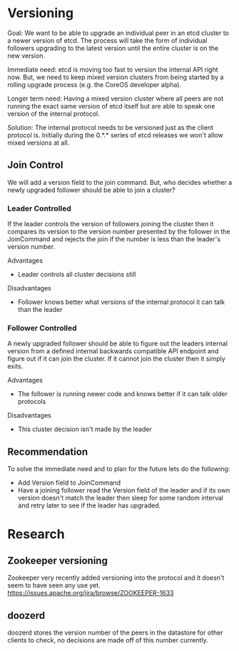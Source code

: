 # Versioning

Goal: We want to be able to upgrade an individual peer in an etcd cluster to a newer version of etcd.
The process will take the form of individual followers upgrading to the latest version until the entire cluster is on the new version.

Immediate need: etcd is moving too fast to version the internal API right now.
But, we need to keep mixed version clusters from being started by a rolling upgrade process (e.g. the CoreOS developer alpha).

Longer term need: Having a mixed version cluster where all peers are not running the exact same version of etcd itself but are able to speak one version of the internal protocol.

Solution: The internal protocol needs to be versioned just as the client protocol is.
Initially during the 0.\*.\* series of etcd releases we won't allow mixed versions at all.

## Join Control

We will add a version field to the join command.
But, who decides whether a newly upgraded follower should be able to join a cluster?

### Leader Controlled

If the leader controls the version of followers joining the cluster then it compares its version to the version number presented by the follower in the JoinCommand and rejects the join if the number is less than the leader's version number.

Advantages

- Leader controls all cluster decisions still

Disadvantages

- Follower knows better what versions of the internal protocol it can talk than the leader


### Follower Controlled

A newly upgraded follower should be able to figure out the leaders internal version from a defined internal backwards compatible API endpoint and figure out if it can join the cluster.
If it cannot join the cluster then it simply exits.

Advantages

- The follower is running newer code and knows better if it can talk older protocols

Disadvantages

- This cluster decision isn't made by the leader

## Recommendation

To solve the immediate need and to plan for the future lets do the following:

- Add Version field to JoinCommand
- Have a joining follower read the Version field of the leader and if its own version doesn't match the leader then sleep for some random interval and retry later to see if the leader has upgraded.

# Research

## Zookeeper versioning

Zookeeper very recently added versioning into the protocol and it doesn't seem to have seen any use yet.
https://issues.apache.org/jira/browse/ZOOKEEPER-1633

## doozerd

doozerd stores the version number of the peers in the datastore for other clients to check, no decisions are made off of this number currently.
